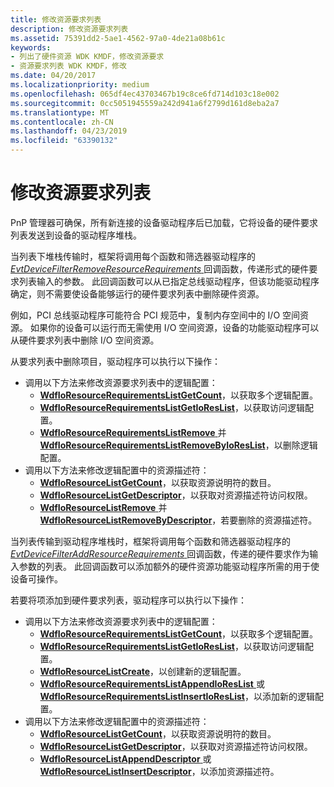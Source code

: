 ```yaml
---
title: 修改资源要求列表
description: 修改资源要求列表
ms.assetid: 75391dd2-5ae1-4562-97a0-4de21a08b61c
keywords:
- 列出了硬件资源 WDK KMDF，修改资源要求
- 资源要求列表 WDK KMDF，修改
ms.date: 04/20/2017
ms.localizationpriority: medium
ms.openlocfilehash: 065df4ec43703467b19c8ce6fd714d103c18e002
ms.sourcegitcommit: 0cc5051945559a242d941a6f2799d161d8eba2a7
ms.translationtype: MT
ms.contentlocale: zh-CN
ms.lasthandoff: 04/23/2019
ms.locfileid: "63390132"
---
```

# <a name="modifying-a-resource-requirements-list"></a>修改资源要求列表


PnP 管理器可确保，所有新连接的设备驱动程序后已加载，它将设备的硬件要求列表发送到设备的驱动程序堆栈。

当列表下堆栈传输时，框架将调用每个函数和筛选器驱动程序的[ *EvtDeviceFilterRemoveResourceRequirements* ](https://msdn.microsoft.com/library/windows/hardware/ff540872)回调函数，传递形式的硬件要求列表输入的参数。 此回调函数可以从已指定总线驱动程序，但该功能驱动程序确定，则不需要使设备能够运行的硬件要求列表中删除硬件资源。

例如，PCI 总线驱动程序可能符合 PCI 规范中，复制内存空间中的 I/O 空间资源。 如果你的设备可以运行而无需使用 I/O 空间资源，设备的功能驱动程序可以从硬件要求列表中删除 I/O 空间资源。

从要求列表中删除项目，驱动程序可以执行以下操作：

-   调用以下方法来修改资源要求列表中的逻辑配置：
    -   [**WdfIoResourceRequirementsListGetCount**](https://msdn.microsoft.com/library/windows/hardware/ff548545)，以获取多个逻辑配置。
    -   [**WdfIoResourceRequirementsListGetIoResList**](https://msdn.microsoft.com/library/windows/hardware/ff548553)，以获取访问逻辑配置。
    -   [**WdfIoResourceRequirementsListRemove** ](https://msdn.microsoft.com/library/windows/hardware/ff548570)并[ **WdfIoResourceRequirementsListRemoveByIoResList**](https://msdn.microsoft.com/library/windows/hardware/ff548575)，以删除逻辑配置。
-   调用以下方法来修改逻辑配置中的资源描述符：
    -   [**WdfIoResourceListGetCount**](https://msdn.microsoft.com/library/windows/hardware/ff548506)，以获取资源说明符的数目。
    -   [**WdfIoResourceListGetDescriptor**](https://msdn.microsoft.com/library/windows/hardware/ff548510)，以获取对资源描述符访问权限。
    -   [**WdfIoResourceListRemove** ](https://msdn.microsoft.com/library/windows/hardware/ff548523)并[ **WdfIoResourceListRemoveByDescriptor**](https://msdn.microsoft.com/library/windows/hardware/ff548528)，若要删除的资源描述符。

当列表传输到驱动程序堆栈时，框架将调用每个函数和筛选器驱动程序的[ *EvtDeviceFilterAddResourceRequirements* ](https://msdn.microsoft.com/library/windows/hardware/ff540870)回调函数，传递的硬件要求作为输入参数的列表。 此回调函数可以添加额外的硬件资源功能驱动程序所需的用于使设备可操作。

若要将项添加到硬件要求列表，驱动程序可以执行以下操作：

-   调用以下方法来修改资源要求列表中的逻辑配置：
    -   [**WdfIoResourceRequirementsListGetCount**](https://msdn.microsoft.com/library/windows/hardware/ff548545)，以获取多个逻辑配置。
    -   [**WdfIoResourceRequirementsListGetIoResList**](https://msdn.microsoft.com/library/windows/hardware/ff548553)，以获取访问逻辑配置。
    -   [**WdfIoResourceListCreate**](https://msdn.microsoft.com/library/windows/hardware/ff548502)，以创建新的逻辑配置。
    -   [**WdfIoResourceRequirementsListAppendIoResList** ](https://msdn.microsoft.com/library/windows/hardware/ff548537)或[ **WdfIoResourceRequirementsListInsertIoResList**](https://msdn.microsoft.com/library/windows/hardware/ff548560)，以添加新的逻辑配置。
-   调用以下方法来修改逻辑配置中的资源描述符：
    -   [**WdfIoResourceListGetCount**](https://msdn.microsoft.com/library/windows/hardware/ff548506)，以获取资源说明符的数目。
    -   [**WdfIoResourceListGetDescriptor**](https://msdn.microsoft.com/library/windows/hardware/ff548510)，以获取对资源描述符访问权限。
    -   [**WdfIoResourceListAppendDescriptor** ](https://msdn.microsoft.com/library/windows/hardware/ff548498)或[ **WdfIoResourceListInsertDescriptor**](https://msdn.microsoft.com/library/windows/hardware/ff548513)，以添加资源描述符。

 

 





